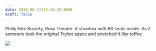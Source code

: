 ```yaml
---
date: 2018-06-11T13:16:20-0600
draft: false
---
```


Philly Film Society, Roxy Theater. A shoebox with 60 seats inside. As if someone took the original Trylon space and stretched it like toffee.

![](/images/2018/928d7abafb.jpg)

